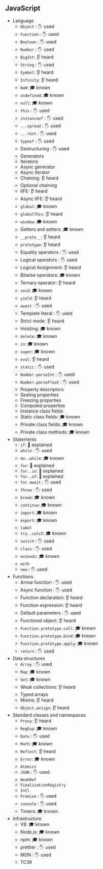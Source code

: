 ## JavaScript

- Language
  - `Object` \: 🖐️ used
  - `Function` \: 🖐️ used
  - `Boolean` \: 🖐️ used
  - `Number` \: 🖐️ used
  - `BigInt`: 👂 heard
  - `String` \: 🖐️ used
  - `Symbol`: 👂 heard
  - `Infinity`: 👂 heard
  - `NaN`: 🎓 known
  - `undefined`: 🎓 known
  - `null`: 🎓 known
  - `this` \: 🖐️ used
  - `instanceof` \: 🖐️ used
  - `...spread` \: 🖐️ used
  - `...rest` \: 🖐️ used
  - `typeof` \: 🖐️ used
  - Destructuring \: 🖐️ used
  - Generators
  - Iterators
  - Async generator
  - Async iterator
  - Chaining: 👂 heard
  - Optional chaining
  - IIFE: 👂 heard
  - Async IIFE: 👂 heard
  - `global`: 🎓 known
  - `globalThis`: 👂 heard
  - `window`: 🎓 known
  - Getters and setters: 🎓 known
  - `__proto__`: 👂 heard
  - `prototype`: 👂 heard
  - Equality operators \: 🖐️ used
  - Logical operators \: 🖐️ used
  - Logical Assignment: 👂 heard
  - Bitwise operators: 🎓 known
  - Ternary operator: 👂 heard
  - `void`: 🎓 known
  - `yield`: 👂 heard
  - `await` \: 🖐️ used
  - Template literal \: 🖐️ used
  - Strict mode: 👂 heard
  - Hoisting: 🎓 known
  - `delete`: 🎓 known
  - `in`: 🎓 known
  - `super`: 🎓 known
  - `eval`: 👂 heard
  - `static` \: 🖐️ used
  - `Number.parseInt` \: 🖐️ used
  - `Number.parseFloat` \: 🖐️ used
  - Property descriptors
  - Sealing properties
  - Freezing properties
  - Computed properties
  - Instance class fields
  - Static class fields: 🎓 known
  - Private class fields: 🎓 known
  - Private class methods: 🎓 known
- Statements
  - `if`: 🙋 explained
  - `while` \: 🖐️ used
  - `do..while`: 🎓 known
  - `for`: 🙋 explained
  - `for..in`: 🙋 explained
  - `for..of`: 🙋 explained
  - `for await` \: 🖐️ used
  - `throw` \: 🖐️ used
  - `break`: 🎓 known
  - `continue`: 🎓 known
  - `import`: 🎓 known
  - `export`: 🎓 known
  - `label`
  - `try..catch`: 🎓 known
  - `switch` \: 🖐️ used
  - `class` \: 🖐️ used
  - `extends`: 🎓 known
  - `with`
  - `new` \: 🖐️ used
- Functions
  - Arrow function \: 🖐️ used
  - Async function \: 🖐️ used
  - Function declaration: 👂 heard
  - Function expression: 👂 heard
  - Default parameters \: 🖐️ used
  - Functional object: 👂 heard
  - `Function.prototype.call`: 🎓 known
  - `Function.prototype.bind`: 🎓 known
  - `Function.prototype.apply`: 🎓 known
  - `return` \: 🖐️ used
- Data structures
  - `Array` \: 🖐️ used
  - `Map`: 🎓 known
  - `Set`: 🎓 known
  - Weak collections: 👂 heard
  - Typed arrays
  - Mixins: 👂 heard
  - `Object.assign`: 👂 heard
- Standard classes and namespaces
  - `Proxy`: 👂 heard
  - `RegExp`: 🎓 known
  - `Date` \: 🖐️ used
  - `Math`: 🎓 known
  - `Reflect`: 👂 heard
  - `Error`: 🎓 known
  - `Atomics`
  - `JSON` \: 🖐️ used
  - `WeakRef`
  - `FinalizationRegistry`
  - `Intl`
  - `Promise` \: 🖐️ used
  - `console` \: 🖐️ used
  - Timers: 🎓 known
- Infrastructure
  - V8: 🎓 known
  - Node.js: 🎓 known
  - npm: 🎓 known
  - prettier \: 🖐️ used
  - MDN \: 🖐️ used
  - TC39

